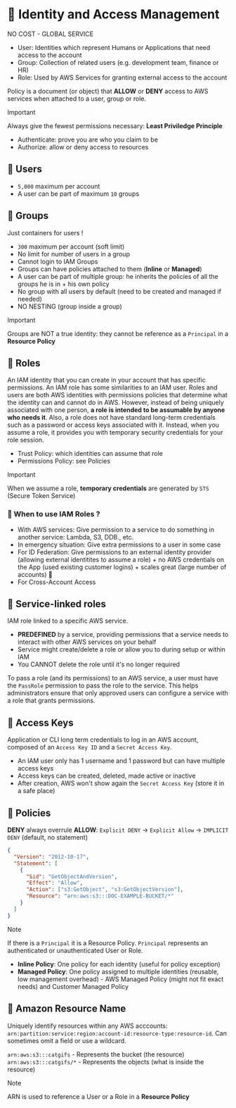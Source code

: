 # 🧙 Identity and Access Management

NO COST - GLOBAL SERVICE

- User: Identities which represent Humans or Applications that need access to the account
- Group: Collection of related users (e.g. development team, finance or HR)
- Role: Used by AWS Services for granting external access to the account

Policy is a document (or object) that **ALLOW** or **DENY** access to AWS services when attached to a user, group or role.

> [!IMPORTANT]
> Always give the fewest permissions necessary: **Least Priviledge Principle**

- Authenticate: prove you are who you claim to be
- Authorize: allow or deny access to resources

## 👤 Users

- `5,000` maximum per account
- A user can be part of maximum `10` groups

## 👥  Groups

Just containers for users !

- `300` maximum per account (soft limit)
- No limit for number of users in a group
- Cannot login to IAM Groups
- Groups can have policies attached to them (**Inline** or **Managed**)
- A user can be part of multiple group: he inherits the policies of all the groups he is in + his own policy
- No group with all users by default (need to be created and managed if needed)
- NO NESTING (group inside a group)

> [!IMPORTANT]
> Groups are NOT a true identity: they cannot be reference as a `Principal` in a **Resource Policy**

## 🧢 Roles

An IAM identity that you can create in your account that has specific permissions. An IAM role has some similarities to an IAM user. Roles and users are both AWS identities with permissions policies that determine what the identity can and cannot do in AWS. However, instead of being uniquely associated with one person, **a role is intended to be assumable by anyone who needs it**. Also, a role does not have standard long-term credentials such as a password or access keys associated with it. Instead, when you assume a role, it provides you with temporary security credentials for your role session.

- Trust Policy: which identities can assume that role
- Permissions Policy: see Policies

> [!IMPORTANT]
> When we assume a role, **temporary credentials** are generated by `STS` (Secure Token Service)

### 🤔 When to use IAM Roles ?

- With AWS services: Give permission to a service to do something in another service: Lambda, S3, DDB., etc.
- In emergency situation: Give extra permissions to a user in some case
- For ID Federation: Give permissions to an external identity provider (allowing external identitites to assume a role) + no AWS credentials on the App (used existing customer logins) + scales great (large number of accounts) 🙌
- For Cross-Account Access

## 🔗 Service-linked roles

IAM role linked to a specific AWS service.

- **PREDEFINED** by a service, providing permissions that a service needs to interact with other AWS services on your behalf
- Service might create/delete a role or allow you to during setup or within IAM
- You CANNOT delete the role until it's no longer required

To pass a role (and its permissions) to an AWS service, a user must have the `PassRole` permission to pass the role to the service. This helps administrators ensure that only approved users can configure a service with a role that grants permissions.

## 🔑 Access Keys

Application or CLI long term credentials to log in an AWS account, composed of an `Access Key ID` and a `Secret Access Key`.

- An IAM user only has 1 username and 1 password but can have multiple access keys
- Access keys can be created, deleted, made active or inactive
- After creation, AWS won't show again the `Secret Access Key` (store it in a safe place)

## 📝 Policies

**DENY** always overrule **ALLOW**: `Explicit DENY` -> `Explicit Allow` -> `IMPLICIT DENY` (default, no statement)

```json
{
  "Version": "2012-10-17",
  "Statement": [
    {
      "Sid": "GetObjectAndVersion",
      "Effect": "Allow",
      "Action": ["s3:GetObject", "s3:GetObjectVersion"],
      "Resource": "arn:aws:s3:::DOC-EXAMPLE-BUCKET/*"
    }
  ]
}
```

> [!NOTE]
> If there is a `Principal` it is a Resource Policy. `Principal` represents an authenticated or unauthenticated User or Role.

- **Inline Policy**: One policy for each identity (useful for policy exception)
- **Managed Policy**: One policy assigned to multiple identities (reusable, low management overhead) - AWS Managed Policy (might not fit exact needs) and Customer Managed Policy 

## 🧬 Amazon Resource Name

Uniquely identify resources within any AWS acccounts: `arn:partition:service:region:account-id:resource-type:resource-id`. Can sometimes omit a field or use a wildcard.

`arn:aws:s3:::catgifs` - Represents the bucket (the resource)
`arn:aws:s3:::catgifs/*` - Represents the objects (what is inside the resource)

> [!NOTE]
> ARN is used to reference a User or a Role in a **Resource Policy**
